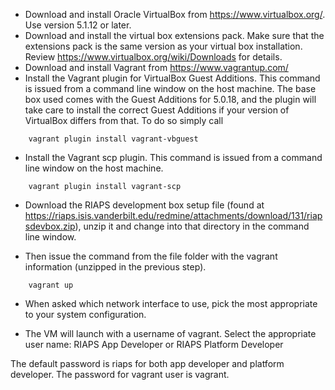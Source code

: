 
- Download and install Oracle VirtualBox from https://www.virtualbox.org/.  Use version 5.1.12 or later.
- Download and install the virtual box extensions pack. Make sure that the extensions pack is the same version as your virtual box installation. Review https://www.virtualbox.org/wiki/Downloads for details.
- Download and install Vagrant from https://www.vagrantup.com/
- Install the Vagrant plugin for VirtualBox Guest Additions. This command is issued from a command line window on the host machine.  The base box used comes with the Guest Additions for 5.0.18, and the plugin will take care to install the correct Guest Additions if your version of VirtualBox differs from that. To do so simply call 

```
    vagrant plugin install vagrant-vbguest
```  

- Install the Vagrant scp plugin.  This command is issued from a command line window on the host machine.  

```
    vagrant plugin install vagrant-scp
```  

- Download the RIAPS development box setup file (found at https://riaps.isis.vanderbilt.edu/redmine/attachments/download/131/riapsdevbox.zip), unzip it and change into that directory in the command line window.  

- Then issue the command from the file folder with the vagrant information (unzipped in the previous step).


```
    vagrant up
```   

- When asked which network interface to use, pick the most appropriate to your system configuration.

- The VM will launch with a username of vagrant.  Select the appropriate user name:  RIAPS App Developer or RIAPS Platform Developer 


The default password is riaps for both app developer and platform developer. The password for vagrant user is vagrant.
